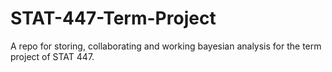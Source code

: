 # STAT-447-Term-Project
A repo for storing, collaborating and working bayesian analysis for the term project of STAT 447.
